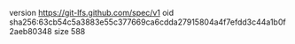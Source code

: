 version https://git-lfs.github.com/spec/v1
oid sha256:63cb54c5a3883e55c377669ca6cdda27915804a4f7efdd3c44a1b0f2aeb80348
size 588
